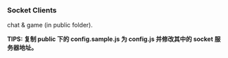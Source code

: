 ### Socket Clients

chat & game (in public folder).

**TIPS: 复制 public 下的 config.sample.js 为 config.js 并修改其中的 socket 服务器地址。**
